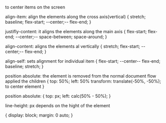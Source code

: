 to center items on the screen  

align-item: align the elements along the cross axis(vertical)
{
    stretch;
    baseline;
    flex-start;
    --center;--
    flex-end;
}

justifly-content: it aligns the elements along the main axis
{
    flex-start;
    flex-end;
    --center;--
    space-between;
    space-around;
}

align-content: aligns the elements al vertically 
{
    stretch;
    flex-start;
    --center;--
    flex-end;
}

align-self: sets alignment for individual item 
{
    flex-start;
    --center--
    flex-end;
    baseline;
    stretch;
}

position absolute: the element is removed from the normal document flow
applied the children
{
    top: 50%;
    left: 50%
    transform: translate(-50%, -50%);  to center element 
}

position absolute:
{
    top: px;
    left: calc(50% - 50%);
}

line-height: px depends on the hight of the element

{
display: block;
margin: 0 auto;
}
